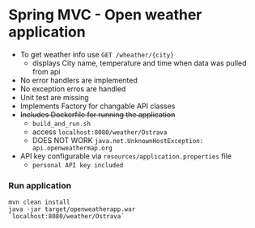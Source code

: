 # Spring MVC - Open weather application

- To get weather info use `GET /wheather/{city}`
  - displays City name, temperature and time when data was pulled from api
- No error handlers are implemented
- No exception erros are handled
- Unit test are missing
- Implements Factory for changable API classes
- ~~Includes Dockerfile for running the application~~
  - `build_and_run.sh`
  - access `localhost:8080/weather/Ostrava`
  - DOES NOT WORK `java.net.UnknownHostException: api.openweathermap.org`
- API key configurable via `resources/application.properties` file
  - `personal API key included`

### Run application

```
mvn clean install
java -jar target/openweatherapp.war
`localhost:8080/weather/Ostrava`
```

